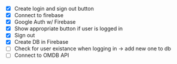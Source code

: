* [x] Create login and sign out button
* [x] Connect to firebase
* [x] Google Auth w/ Firebase
* [x] Show appropriate button if user is logged in
* [x] Sign out 
* [x] Create DB in Firebase
* [ ] Check for user existance when logging in -> add new one to db
* [ ] Connect to OMDB API